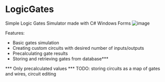# LogicGates
Simple Logic Gates Simulator made with C# Windows Forms
![image](https://user-images.githubusercontent.com/34426155/172231654-972b4a99-90d1-4435-9cb8-cff460f0c43f.png)

Features:
 - Basic gates simulation
 - Creating custom circuits with desired number of inputs/outputs
 - Precalculating gate results
 - Storing and retrieving gates from database***


*** Only precalculated values
*** TODO: storing circuits as a map of gates and wires, circuit editing
